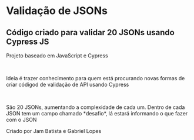 <h1>Validação de JSONs</h1>
<h2>Código criado para validar 20 JSONs usando Cypress JS</h2>

<p>Projeto baseado em JavaScript e Cypress</p>
<br>
<p>Ideia é trazer conhecimento para quem está procurando novas formas de criar códigod de validação de API usando Cypress</p>

<br>
<p>São 20 JSONs, aumentando a complexidade de cada um. Dentro de cada JSON tem um campo chamado *desafio*, lá estará informando o que fazer com o JSON</p>

<p>Criado por Jam Batista e Gabriel Lopes</p>
